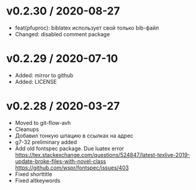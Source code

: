 
v0.2.30 / 2020-08-27
==================

  * feat(pfuproc): biblatex использует свой только bib-файл
  * Changed: disabled comment package

v0.2.29 / 2020-07-10
==================

  * Added: mirror to github
  * Added: LICENSE

v0.2.28 / 2020-03-27
==================

  * Moved to git-flow-avh
  * Cleanups
  * Добавил тонкую шпацию в ссылках на адрес
  * g7-32 preliminary added
  * Add old fontspec package. Due luatex error https://tex.stackexchange.com/questions/524847/latest-texlive-2019-update-broke-files-with-novel-class https://github.com/wspr/fontspec/issues/403
  * Fixed shorttitle
  * Fixed altkeywords
